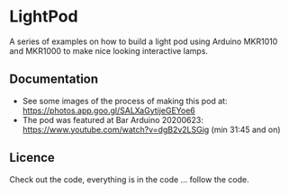 # LightPod
A series of examples on how to build a light pod using Arduino MKR1010 and MKR1000 to make nice looking interactive lamps.

## Documentation

* See some images of the process of making this pod at: https://photos.app.goo.gl/SALXaGytijeGEYoe6
* The pod was featured at Bar Arduino 20200623: https://www.youtube.com/watch?v=dgB2v2LSGig (min 31:45 and on)

## Licence

Check out the code, everything is in the code ... follow the code.
